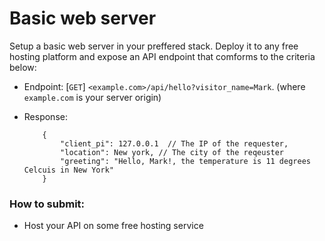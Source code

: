 # Basic web server
Setup a basic web server in your preffered stack. Deploy it to any free hosting platform and expose an API endpoint that comforms to the criteria below:

- Endpoint: [`GET`] `<example.com>/api/hello?visitor_name=Mark`. (where `example.com` is your server origin)

- Response:
    ```
        {
            "client_pi": 127.0.0.1  // The IP of the requester,
            "location": New york, // The city of the reqeuster
            "greeting": "Hello, Mark!, the temperature is 11 degrees Celcuis in New York"
        }
    ```

### How to submit:
- Host your API on some free hosting service